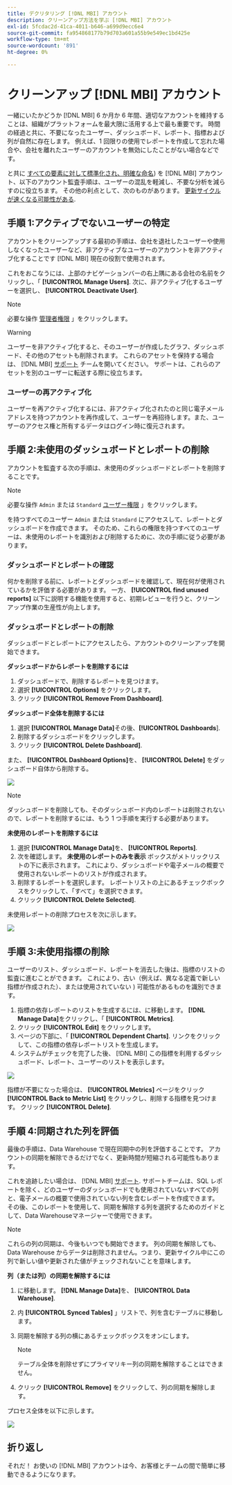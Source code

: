 ```yaml
---
title: デクリタリング [!DNL MBI] アカウント
description: クリーンアップ方法を学ぶ [!DNL MBI] アカウント
exl-id: 5fcdac2d-41ca-4011-b646-a699d9ecc6e4
source-git-commit: fa954868177b79d703a601a55b9e549ec1bd425e
workflow-type: tm+mt
source-wordcount: '891'
ht-degree: 0%

---
```


# クリーンアップ [!DNL MBI] アカウント

一緒にいたかどうか [!DNL MBI] 6 か月か 6 年間、適切なアカウントを維持することは、組織がプラットフォームを最大限に活用する上で最も重要です。 時間の経過と共に、不要になったユーザー、ダッシュボード、レポート、指標および列が自然に存在します。 例えば、1 回限りの使用でレポートを作成して忘れた場合や、会社を離れたユーザーのアカウントを無効にしたことがない場合などです。

と共に [すべての要素に対して標準化され、明確な命名](../best-practices/naming-elements.md)) を [!DNL MBI] アカウント、以下のアカウント監査手順は、ユーザーの混乱を軽減し、不要な分析を減らすのに役立ちます。 その他の利点として、次のものがあります。 [更新サイクルが速くなる可能性がある](../best-practices/reduce-update-cycle-time.md).

## 手順 1:アクティブでないユーザーの特定

アカウントをクリーンアップする最初の手順は、会社を退社したユーザーや使用しなくなったユーザーなど、非アクティブなユーザーのアカウントを非アクティブ化することです [!DNL MBI] 現在の役割で使用されます。

これをおこなうには、上部のナビゲーションバーの右上隅にある会社の名前をクリックし、「 **[!UICONTROL Manage Users]**. 次に、非アクティブ化するユーザーを選択し、 **[!UICONTROL Deactivate User]**.

>[!NOTE]
>
>必要な操作 [管理者権限](../administrator/user-management/user-management.md) 」をクリックします。

>[!WARNING]
>
>ユーザーを非アクティブ化すると、そのユーザーが作成したグラフ、ダッシュボード、その他のアセットも削除されます。 これらのアセットを保持する場合は、 [!DNL MBI] [サポート](../guide-overview.md) チームを開いてください。 サポートは、これらのアセットを別のユーザーに転送する際に役立ちます。

### ユーザーの再アクティブ化

ユーザーを再アクティブ化するには、非アクティブ化されたのと同じ電子メールアドレスを持つアカウントを再作成して、ユーザーを再招待します。また、ユーザーのアクセス権と所有するデータはログイン時に復元されます。

## 手順 2:未使用のダッシュボードとレポートの削除

アカウントを監査する次の手順は、未使用のダッシュボードとレポートを削除することです。

>[!NOTE]
>
>必要な操作 `Admin` または `Standard` [ユーザー権限](../administrator/user-management/user-management.md) 」をクリックします。

を持つすべてのユーザー `Admin` または `Standard` にアクセスして、レポートとダッシュボードを作成できます。 そのため、これらの権限を持つすべてのユーザーは、未使用のレポートを識別および削除するために、次の手順に従う必要があります。

### ダッシュボードとレポートの確認

何かを削除する前に、レポートとダッシュボードを確認して、現在何が使用されているかを評価する必要があります。 一方、 **[!UICONTROL find unused reports]** 以下に説明する機能を使用すると、初期レビューを行うと、クリーンアップ作業の生産性が向上します。

### ダッシュボードとレポートの削除

ダッシュボードとレポートにアクセスしたら、アカウントのクリーンアップを開始できます。

**ダッシュボードからレポートを削除するには**

1. ダッシュボードで、削除するレポートを見つけます。
1. 選択 **[!UICONTROL Options]** をクリックします。
1. クリック **[!UICONTROL Remove From Dashboard]**.

**ダッシュボード全体を削除するには**

1. 選択 **[!UICONTROL Manage Data]**&#x200B;その後、**[!UICONTROL Dashboards**].
1. 削除するダッシュボードをクリックします。
1. クリック **[!UICONTROL Delete Dashboard]**.

また、 **[!UICONTROL Dashboard Options]**&#x200B;を、 **[!UICONTROL Delete]** をダッシュボード自体から削除する。

![](../../mbi/assets/Delete_from_dashboard.png)

>[!NOTE]
>
>ダッシュボードを削除しても、そのダッシュボード内のレポートは削除されないので、レポートを削除するには、もう 1 つ手順を実行する必要があります。

**未使用のレポートを削除するには**

1. 選択 **[!UICONTROL Manage Data]**&#x200B;を、 **[!UICONTROL Reports]**.
1. 次を確認します。 **未使用のレポートのみを表示** ボックスがメトリックリストの下に表示されます。 これにより、ダッシュボードや電子メールの概要で使用されないレポートのリストが作成されます。
1. 削除するレポートを選択します。 レポートリストの上にあるチェックボックスをクリックして、「すべて」を選択できます。
1. クリック **[!UICONTROL Delete Selected]**.

未使用レポートの削除プロセスを次に示します。

![](../../mbi/assets/unused_reports.png)

## 手順 3:未使用指標の削除

ユーザーのリスト、ダッシュボード、レポートを消去した後は、指標のリストの監査に進むことができます。 これにより、古い（例えば、異なる定義で新しい指標が作成された）、または使用されていない ) 可能性があるものを識別できます。

1. 指標の依存レポートのリストを生成するには、に移動します。 **[!DNL Manage Data]**&#x200B;をクリックし、「 **[!UICONTROL Metrics]**.
1. クリック **[!UICONTROL Edit]** をクリックします。
1. ページの下部に、「 **[!UICONTROL Dependent Charts]**. リンクをクリックして、この指標の依存レポートリストを生成します。
1. システムがチェックを完了した後、 [!DNL MBI] この指標を利用するダッシュボード、レポート、ユーザーのリストを表示します。

![](../../mbi/assets/report_dependecies.png)

指標が不要になった場合は、 **[!UICONTROL Metrics]** ページをクリック **[!UICONTROL Back to Metric List]** をクリックし、削除する指標を見つけます。 クリック **[!UICONTROL Delete]**.

## 手順 4:同期された列を評価

最後の手順は、Data Warehouse で現在同期中の列を評価することです。 アカウントの同期を解除できるだけでなく、更新時間が短縮される可能性もあります。

これを追跡したい場合は、 [!DNL MBI] [サポート](../guide-overview.md). サポートチームは、SQL レポートを除く、どのユーザーのダッシュボードでも使用されていないすべての列と、電子メールの概要で使用されていない列を含むレポートを作成できます。 その後、このレポートを使用して、同期を解除する列を選択するためのガイドとして、Data Warehouseマネージャーで使用できます。

>[!NOTE]
>
>これらの列の同期は、今後もいつでも開始できます。 列の同期を解除しても、Data Warehouse からデータは削除されません。つまり、更新サイクル中にこの列で新しい値や更新された値がチェックされないことを意味します。

**列（または列）の同期を解除するには**

1. に移動します。 **[!DNL Manage Data]**&#x200B;を、 **[!UICONTROL Data Warehouse]**.
1. 内 **[!UICONTROL Synced Tables]** 」リストで、列を含むテーブルに移動します。
1. 同期を解除する列の横にあるチェックボックスをオンにします。
   >[!NOTE]
   >
   >テーブル全体を削除せずにプライマリキー列の同期を解除することはできません。

1. クリック **[!UICONTROL Remove]** をクリックして、列の同期を解除します。

プロセス全体を以下に示します。

![](../../mbi/assets/drop_column.png)

## 折り返し

それだ！ お使いの [!DNL MBI] アカウントは今、お客様とチームの間で簡単に移動できるようになります。
